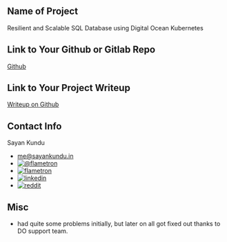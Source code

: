 ## Name of Project 
Resilient and Scalable SQL Database using Digital Ocean Kubernetes
  

## Link to Your Github or Gitlab Repo
[Github](https://github.com/flametron/doku)

## Link to Your Project Writeup
[Writeup on Github](https://github.com/flametron/doku#resilient-and-scalable-sql-database-using-digital-ocean-kubernetes)

## Contact Info
Sayan Kundu
* <me@sayankundu.in>
* [![@_flametron_](https://img.shields.io/badge/Twitter-1DA1F2?style=for-the-badge&logo=twitter&logoColor=white)](https://twitter.com/_flametron_)
* [![flametron](https://img.shields.io/badge/GitHub-100000?style=for-the-badge&logo=github&logoColor=white)](https://github.com/flametron)
* [![linkedin](https://img.shields.io/badge/LinkedIn-0077B5?style=for-the-badge&logo=linkedin&logoColor=white)](linkedin.com/in/sayan-kundu-flametron/)
* [![reddit](https://img.shields.io/badge/Reddit-FF4500?style=for-the-badge&logo=reddit&logoColor=white)](https://www.reddit.com/user/flameeagle1999)


## Misc 
* had quite some problems initially, but later on all got fixed out thanks to DO support team.
